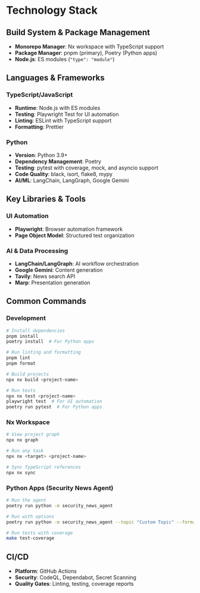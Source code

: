 # Technology Stack

## Build System & Package Management

- **Monorepo Manager**: Nx workspace with TypeScript support
- **Package Manager**: pnpm (primary), Poetry (Python apps)
- **Node.js**: ES modules (`"type": "module"`)

## Languages & Frameworks

### TypeScript/JavaScript
- **Runtime**: Node.js with ES modules
- **Testing**: Playwright Test for UI automation
- **Linting**: ESLint with TypeScript support
- **Formatting**: Prettier

### Python
- **Version**: Python 3.9+
- **Dependency Management**: Poetry
- **Testing**: pytest with coverage, mock, and asyncio support
- **Code Quality**: black, isort, flake8, mypy
- **AI/ML**: LangChain, LangGraph, Google Gemini

## Key Libraries & Tools

### UI Automation
- **Playwright**: Browser automation framework
- **Page Object Model**: Structured test organization

### AI & Data Processing
- **LangChain/LangGraph**: AI workflow orchestration
- **Google Gemini**: Content generation
- **Tavily**: News search API
- **Marp**: Presentation generation

## Common Commands

### Development
```bash
# Install dependencies
pnpm install
poetry install  # For Python apps

# Run linting and formatting
pnpm lint
pnpm format

# Build projects
npx nx build <project-name>

# Run tests
npx nx test <project-name>
playwright test  # For UI automation
poetry run pytest  # For Python apps
```

### Nx Workspace
```bash
# View project graph
npx nx graph

# Run any task
npx nx <target> <project-name>

# Sync TypeScript references
npx nx sync
```

### Python Apps (Security News Agent)
```bash
# Run the agent
poetry run python -m security_news_agent

# Run with options
poetry run python -m security_news_agent --topic "Custom Topic" --format pdf

# Run tests with coverage
make test-coverage
```

## CI/CD

- **Platform**: GitHub Actions
- **Security**: CodeQL, Dependabot, Secret Scanning
- **Quality Gates**: Linting, testing, coverage reports